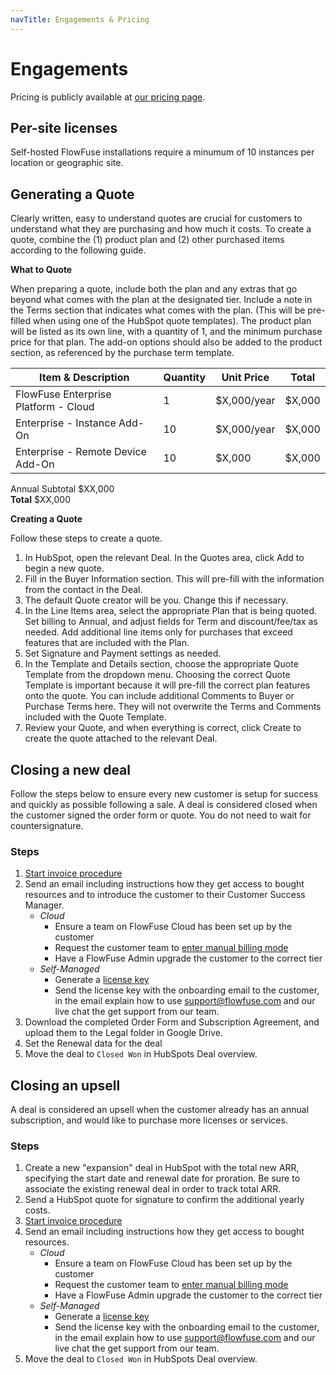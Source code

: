 ```yaml
---
navTitle: Engagements & Pricing
---
```


# Engagements

Pricing is publicly available at [our pricing page](/pricing/).

## Per-site licenses

Self-hosted FlowFuse installations require a minumum of 10 instances per location or geographic site.

## Generating a Quote

Clearly written, easy to understand quotes are crucial for customers to understand what they are purchasing and how much it costs. To create a quote, combine the (1) product plan and (2) other purchased items according to the following guide.

**What to Quote**

When preparing a quote, include both the plan and any extras that go beyond what comes with the plan at the designated tier. Include a note in the Terms section that indicates what comes with the plan. (This will be pre-filled when using one of the HubSpot quote templates). The product plan will be listed as its own line, with a quantity of 1, and the minimum purchase price for that plan. The add-on options should also be added to the product section, as referenced by the purchase term template.

| Item & Description | Quantity | Unit Price | Total |
| ----- | ----- | ----- | ----- |
| FlowFuse Enterprise Platform \- Cloud | 1 | $X,000/year | $X,000 |
| Enterprise \- Instance Add-On | 10 | $X,000/year | $X,000 |
| Enterprise \- Remote Device Add-On | 10 | $X,000 | $X,000 |

Annual Subtotal	  $XX,000  
**Total**			  $XX,000

**Creating a Quote**

Follow these steps to create a quote.

1. In HubSpot, open the relevant Deal. In the Quotes area, click Add to begin a new quote.  
2. Fill in the Buyer Information section. This will pre-fill with the information from the contact in the Deal.  
3. The default Quote creator will be you. Change this if necessary.  
4. In the Line Items area, select the appropriate Plan that is being quoted. Set billing to Annual, and adjust fields for Term and discount/fee/tax as needed. Add additional line items only for purchases that exceed features that are included with the Plan.  
5. Set Signature and Payment settings as needed.  
6. In the Template and Details section, choose the appropriate Quote Template from the dropdown menu. Choosing the correct Quote Template is important because it will pre-fill the correct plan features onto the quote. You can include additional Comments to Buyer or Purchase Terms here. They will not overwrite the Terms and Comments included with the Quote Template.  
7. Review your Quote, and when everything is correct, click Create to create the quote attached to the relevant Deal.

## Closing a new deal

Follow the steps below to ensure every new customer is setup for success and
quickly as possible following a sale. A deal is considered closed when the
customer signed the order form or quote. You do not need to wait for 
countersignature.

### Steps

1. [Start invoice procedure](/handbook/operations/billing/#creating-a-subscription-invoice)
1. Send an email including instructions how they get access to bought resources and to introduce the customer to their Customer Success Manager.
   * *Cloud*
      * Ensure a team on FlowFuse Cloud has been set up by the customer
      * Request the customer team to [enter manual billing mode](/handbook/operations/accounts/#internal-teams-and-contracted-revenue)
      * Have a FlowFuse Admin upgrade the customer to the correct tier
   * *Self-Managed*
      * Generate a [license key](../sales/meetings/poc.md#generating-a-license)
      * Send the license key with the onboarding email to the customer, in the email explain how to use support@flowfuse.com and our live chat the get support from our team.
1. Download the completed Order Form and Subscription Agreement, and upload them to the Legal folder in Google Drive.
1. Set the Renewal data for the deal
1. Move the deal to `Closed Won` in HubSpots Deal overview.

## Closing an upsell

A deal is considered an upsell when the customer already has an annual subscription, and would like to purchase more licenses or services.

### Steps

1. Create a new "expansion" deal in HubSpot with the total new ARR, specifying the start date and renewal date for proration. Be sure to associate the existing renewal deal in order to track total ARR.
1. Send a HubSpot quote for signature to confirm the additional yearly costs.
1. [Start invoice procedure](/handbook/operations/billing/#creating-a-subscription-invoice)
1. Send an email including instructions how they get access to bought resources.
   * *Cloud*
      * Ensure a team on FlowFuse Cloud has been set up by the customer
      * Request the customer team to [enter manual billing mode](/handbook/operations/accounts/#internal-teams-and-contracted-revenue)
      * Have a FlowFuse Admin upgrade the customer to the correct tier
   * *Self-Managed*
      * Generate a [license key](../sales/meetings/poc.md#generating-a-license)
      * Send the license key with the onboarding email to the customer, in the email explain how to use support@flowfuse.com and our live chat the get support from our team.
1. Move the deal to `Closed Won` in HubSpots Deal overview.

